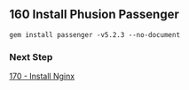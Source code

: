 ## 160 Install Phusion Passenger

```
gem install passenger -v5.2.3 --no-document
```

### Next Step

[170 - Install Nginx](https://github.com/remomueller/documentation/blob/master/macos/170-install-nginx.md)
